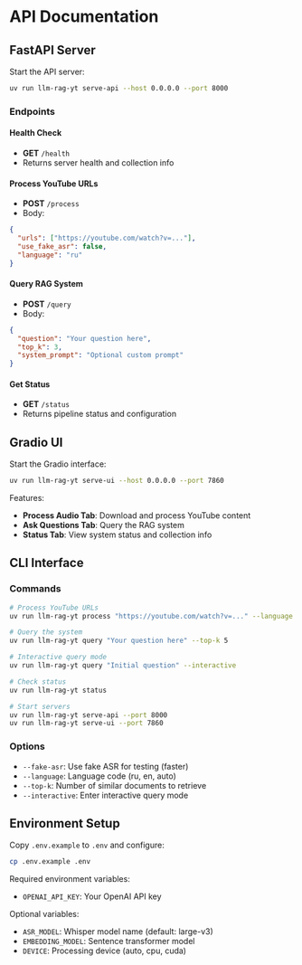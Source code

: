 # API Documentation

## FastAPI Server

Start the API server:
```bash
uv run llm-rag-yt serve-api --host 0.0.0.0 --port 8000
```

### Endpoints

#### Health Check
- **GET** `/health`
- Returns server health and collection info

#### Process YouTube URLs
- **POST** `/process`
- Body:
```json
{
  "urls": ["https://youtube.com/watch?v=..."],
  "use_fake_asr": false,
  "language": "ru"
}
```

#### Query RAG System
- **POST** `/query`
- Body:
```json
{
  "question": "Your question here",
  "top_k": 3,
  "system_prompt": "Optional custom prompt"
}
```

#### Get Status
- **GET** `/status`
- Returns pipeline status and configuration

## Gradio UI

Start the Gradio interface:
```bash
uv run llm-rag-yt serve-ui --host 0.0.0.0 --port 7860
```

Features:
- **Process Audio Tab**: Download and process YouTube content
- **Ask Questions Tab**: Query the RAG system
- **Status Tab**: View system status and collection info

## CLI Interface

### Commands

```bash
# Process YouTube URLs
uv run llm-rag-yt process "https://youtube.com/watch?v=..." --language ru

# Query the system
uv run llm-rag-yt query "Your question here" --top-k 5

# Interactive query mode
uv run llm-rag-yt query "Initial question" --interactive

# Check status
uv run llm-rag-yt status

# Start servers
uv run llm-rag-yt serve-api --port 8000
uv run llm-rag-yt serve-ui --port 7860
```

### Options

- `--fake-asr`: Use fake ASR for testing (faster)
- `--language`: Language code (ru, en, auto)
- `--top-k`: Number of similar documents to retrieve
- `--interactive`: Enter interactive query mode

## Environment Setup

Copy `.env.example` to `.env` and configure:
```bash
cp .env.example .env
```

Required environment variables:
- `OPENAI_API_KEY`: Your OpenAI API key

Optional variables:
- `ASR_MODEL`: Whisper model name (default: large-v3)
- `EMBEDDING_MODEL`: Sentence transformer model
- `DEVICE`: Processing device (auto, cpu, cuda)